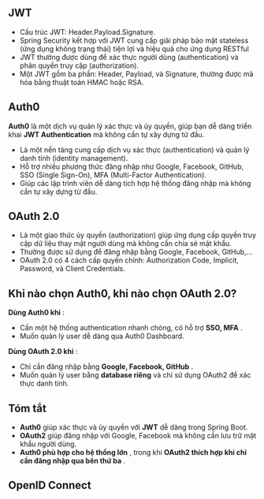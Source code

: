 ## JWT

- Cấu trúc JWT: Header.Payload.Signature.
- Spring Security kết hợp với JWT cung cấp giải pháp bảo mật stateless (ứng dụng không trạng thái) tiện lợi và hiệu quả cho ứng dụng RESTful
- JWT thường được dùng để xác thực người dùng (authentication) và phân quyền truy cập (authorization).
- Một JWT gồm ba phần: Header, Payload, và Signature, thường được mã hóa bằng thuật toán HMAC hoặc RSA.

## Auth0

**Auth0** là một dịch vụ quản lý xác thực và ủy quyền, giúp bạn dễ dàng triển khai **JWT Authentication** mà không cần tự xây dựng từ đầu.

* Là một nền tảng cung cấp dịch vụ xác thực (authentication) và quản lý danh tính (identity management).
* Hỗ trợ nhiều phương thức đăng nhập như Google, Facebook, GitHub, SSO (Single Sign-On), MFA (Multi-Factor Authentication).
* Giúp các lập trình viên dễ dàng tích hợp hệ thống đăng nhập mà không cần tự xây dựng từ đầu.

## OAuth 2.0

* Là một giao thức ủy quyền (authorization) giúp ứng dụng cấp quyền truy cập dữ liệu thay mặt người dùng mà không cần chia sẻ mật khẩu.
* Thường được sử dụng để đăng nhập bằng Google, Facebook, GitHub,...
* OAuth 2.0 có 4 cách cấp quyền chính: Authorization Code, Implicit, Password, và Client Credentials.

## **Khi nào chọn Auth0, khi nào chọn OAuth 2.0?**

**Dùng Auth0 khi** :

* Cần một hệ thống authentication nhanh chóng, có hỗ trợ  **SSO, MFA** .
* Muốn quản lý user dễ dàng qua Auth0 Dashboard.

**Dùng OAuth 2.0 khi** :

* Chỉ cần đăng nhập bằng  **Google, Facebook, GitHub** .
* Muốn quản lý user bằng **database riêng** và chỉ sử dụng OAuth2 để xác thực danh tính.

## **Tóm tắt**

* **Auth0** giúp xác thực và ủy quyền với **JWT** dễ dàng trong Spring Boot.
* **OAuth2** giúp đăng nhập với Google, Facebook mà không cần lưu trữ mật khẩu người dùng.
* **Auth0 phù hợp cho hệ thống lớn** , trong khi  **OAuth2 thích hợp khi chỉ cần đăng nhập qua bên thứ ba** .

## OpenID Connect
